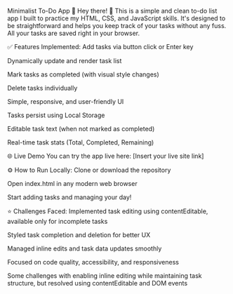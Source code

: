 Minimalist To-Do App 📝
Hey there! 👋 This is a simple and clean to-do list app I built to practice my HTML, CSS, and JavaScript skills. It's designed to be straightforward and helps you keep track of your tasks without any fuss. All your tasks are saved right in your browser.

✅ Features Implemented:
Add tasks via button click or Enter key

Dynamically update and render task list

Mark tasks as completed (with visual style changes)

Delete tasks individually

Simple, responsive, and user-friendly UI

Tasks persist using Local Storage

Editable task text (when not marked as completed)

Real-time task stats (Total, Completed, Remaining)

🌐 Live Demo
You can try the app live here: [Insert your live site link]

⚙️ How to Run Locally:
Clone or download the repository

Open index.html in any modern web browser

Start adding tasks and managing your day!

⭐ Challenges Faced:
Implemented task editing using contentEditable, available only for incomplete tasks

Styled task completion and deletion for better UX

Managed inline edits and task data updates smoothly

Focused on code quality, accessibility, and responsiveness

Some challenges with enabling inline editing while maintaining task structure, but resolved using contentEditable and DOM events
